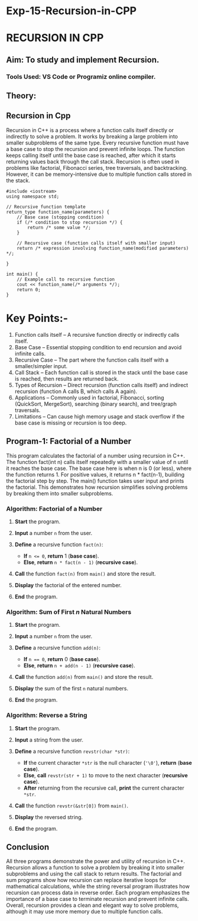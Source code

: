# Exp-15-Recursion-in-CPP

# RECURSION IN CPP
## Aim: To study and implement Recursion.

### Tools Used: VS Code or Programiz online compiler.

## Theory:
## Recursion in Cpp
Recursion in C++ is a process where a function calls itself directly or indirectly to solve a problem. It works by breaking a large problem into smaller subproblems of the same type. Every recursive function must have a base case to stop the recursion and prevent infinite loops. The function keeps calling itself until the base case is reached, after which it starts returning values back through the call stack. Recursion is often used in problems like factorial, Fibonacci series, tree traversals, and backtracking. However, it can be memory-intensive due to multiple function calls stored in the stack.

```
#include <iostream>
using namespace std;

// Recursive function template
return_type function_name(parameters) {
    // Base case (stopping condition)
    if (/* condition to stop recursion */) {
        return /* some value */;
    }

    // Recursive case (function calls itself with smaller input)
    return /* expression involving function_name(modified parameters) */;
    
}

int main() {
    // Example call to recursive function
    cout << function_name(/* arguments */);
    return 0;
}
```

# Key Points:-

1. Function calls itself – A recursive function directly or indirectly calls itself.
2. Base Case – Essential stopping condition to end recursion and avoid infinite calls.
3. Recursive Case – The part where the function calls itself with a smaller/simpler input.
4. Call Stack – Each function call is stored in the stack until the base case is reached, then results are returned back.
5. Types of Recursion – Direct recursion (function calls itself) and indirect recursion (function A calls B, which calls A again).
6. Applications – Commonly used in factorial, Fibonacci, sorting (QuickSort, MergeSort), searching (binary search), and tree/graph traversals.
7. Limitations – Can cause high memory usage and stack overflow if the base case is missing or recursion is too deep.

## Program-1: Factorial of a Number
This program calculates the factorial of a number using recursion in C++. The function fact(int n) calls itself repeatedly with a smaller value of n until it reaches the base case. The base case here is when n is 0 (or less), where the function returns 1. For positive values, it returns n * fact(n-1), building the factorial step by step. The main() function takes user input and prints the factorial. This demonstrates how recursion simplifies solving problems by breaking them into smaller subproblems.


### **Algorithm: Factorial of a Number**

1. **Start** the program.
2. **Input** a number `n` from the user.
3. **Define** a recursive function `fact(n)`:

   * **If** `n <= 0`, **return** 1 (**base case**).
   * **Else**, **return** `n * fact(n - 1)` (**recursive case**).
4. **Call** the function `fact(n)` from `main()` and store the result.
5. **Display** the factorial of the entered number.
6. **End** the program.


### **Algorithm: Sum of First *n* Natural Numbers**

1. **Start** the program.
2. **Input** a number `n` from the user.
3. **Define** a recursive function `add(n)`:

   * **If** `n == 0`, **return** 0 (**base case**).
   * **Else**, **return** `n + add(n - 1)` (**recursive case**).
4. **Call** the function `add(n)` from `main()` and store the result.
5. **Display** the sum of the first `n` natural numbers.
6. **End** the program.


### **Algorithm: Reverse a String**

1. **Start** the program.
2. **Input** a string from the user.
3. **Define** a recursive function `revstr(char *str)`:

   * **If** the current character `*str` is the null character (`'\0'`), **return** (**base case**).
   * **Else**, **call** `revstr(str + 1)` to move to the next character (**recursive case**).
   * **After** returning from the recursive call, **print** the current character `*str`.
4. **Call** the function `revstr(&str[0])` from `main()`.
5. **Display** the reversed string.
6. **End** the program.


## Conclusion
All three programs demonstrate the power and utility of recursion in C++. Recursion allows a function to solve a problem by breaking it into smaller subproblems and using the call stack to return results. The factorial and sum programs show how recursion can replace iterative loops for mathematical calculations, while the string reversal program illustrates how recursion can process data in reverse order. Each program emphasizes the importance of a base case to terminate recursion and prevent infinite calls. Overall, recursion provides a clean and elegant way to solve problems, although it may use more memory due to multiple function calls.

